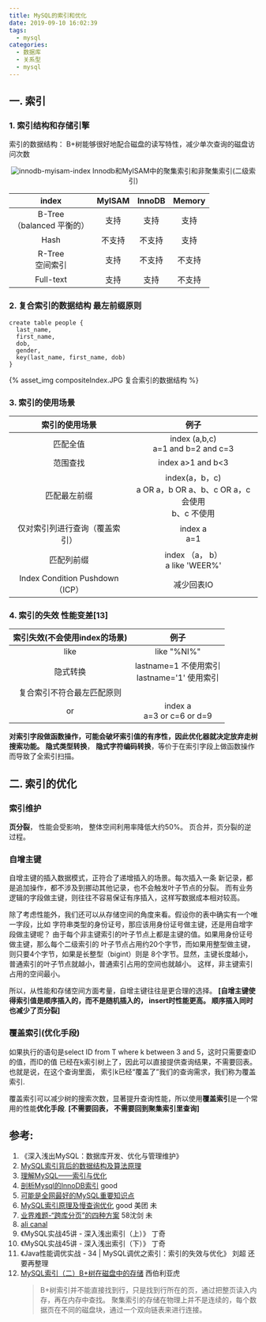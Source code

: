 ```yaml
---
title: MySQL的索引和优化
date: 2019-09-10 16:02:39
tags:
  - mysql
categories: 
  - 数据库
  - 关系型 
  - mysql
---
```


<p></p>
<!-- more -->

## 一. 索引

### 1. 索引结构和存储引擎 

索引的数据结构： B+树能够很好地配合磁盘的读写特性，减少单次查询的磁盘访问次数

<div style="text-align: center;">

![innodb-myisam-index](https://user-images.githubusercontent.com/5608425/65374438-66501f00-dcbc-11e9-8609-2da27df96809.png)
Innodb和MyISAM中的聚集索引和非聚集索引(二级索引)
</div>

 index | MyISAM  |  InnoDB | Memory
:-: | :-: | :-: | :-:
 B-Tree<br>（balanced 平衡的）  | 支持 | 支持  | 支持
 Hash        | 不支持 | 不支持  | 支持
 R-Tree <br>空间索引 |  支持| 不支持 | 不支持
 Full-text    | 支持| 支持 | 不支持


### 2. 复合索引的数据结构  最左前缀原则
```
create table people {
  last_name,
  first_name,
  dob,
  gender,
  key(last_name, first_name, dob)
}
```
{% asset_img compositeIndex.JPG 复合索引的数据结构 %}


### 3. 索引的使用场景 
 索引的使用场景 | 例子
 :-: | :-: 
 匹配全值  |  index (a,b,c) <br> a=1 and b=2 and c=3
 范围查找  |  index a>1 and b<3 
 匹配最左前缀  |  index(a，b，c)  <br> a OR a，b OR a、b、c OR a，c 会使用 <br>  b、c 不使用
 仅对索引列进行查询（覆盖索引）  |  index  a <br> a=1
  匹配列前缀 | index （a， b） <br> a like 'WEER%'    
  Index Condition Pushdown（ICP） |  减少回表IO     

### 4. 索引的失效  性能变差[13]

 索引失效(不会使用index的场景) | 例子
 :-: | :-: 
 like | like "%NI%"
 隐式转换 | lastname=1  不使用索引 <br>lastname='1'  使用索引
  复合索引不符合最左匹配原则 |
 or | index a <br>  a=3 or c=6 or d=9


**对索引字段做函数操作，可能会破坏索引值的有序性，因此优化器就决定放弃走树搜索功能。**
**隐式类型转换**， **隐式字符编码转换**，等价于在索引字段上做函数操作而导致了全索引扫描。



## 二. 索引的优化

### 索引维护
**页分裂**， 性能会受影响， 整体空间利用率降低大约50%。
页合并，页分裂的逆过程。 

### 自增主键
自增主键的插入数据模式，正符合了递增插入的场景。每次插入一条
新记录，都是追加操作，都不涉及到挪动其他记录，也不会触发叶子节点的分裂。
而有业务逻辑的字段做主键，则往往不容易保证有序插入，这样写数据成本相对较高。

除了考虑性能外，我们还可以从存储空间的角度来看。假设你的表中确实有一个唯一字段，比如
字符串类型的身份证号，那应该用身份证号做主键，还是用自增字段做主键呢？
由于每个非主键索引的叶子节点上都是主键的值。如果用身份证号做主键，那么每个二级索引的
叶子节点占用约20个字节，而如果用整型做主键，则只要4个字节，如果是长整型（bigint）则是
8个字节。显然，主键长度越小，普通索引的叶子节点就越小，普通索引占用的空间也就越小。
这样，非主键索引占用的空间最小。

所以，从性能和存储空间方面考量，自增主键往往是更合理的选择。
**[自增主键使得索引值是顺序插入的，而不是随机插入的， insert时性能更高。 顺序插入同时也减少了页分裂]**


### 覆盖索引(优化手段)
如果执行的语句是select ID from T where k between 3 and 5，这时只需要查ID的值，而ID的值
已经在k索引树上了，因此可以直接提供查询结果，不需要回表。也就是说，在这个查询里面，
索引k已经“覆盖了”我们的查询需求，我们称为覆盖索引.

覆盖索引可以减少树的搜索次数，显著提升查询性能，所以使用**覆盖索引**是一个常用的性能**优化手段**.
**[不需要回表， 不需要回到聚集索引里查询]**

## 参考:

1. 《深入浅出MySQL：数据库开发、优化与管理维护》 
2. [MySQL索引背后的数据结构及算法原理](http://blog.codinglabs.org/articles/theory-of-mysql-index.html)
3. [理解MySQL——索引与优化](https://www.cnblogs.com/hustcat/archive/2009/10/28/1591648.html)
5. [剖析Mysql的InnoDB索引](https://blog.csdn.net/voidccc/article/details/40077329)  good
6. [可能是全网最好的MySQL重要知识点](https://mp.weixin.qq.com/s/M1dLLuePpdM9vA3F1uJGyw)  
7. [MySQL索引原理及慢查询优化](http://www.admin10000.com/document/6228.html)  good 美团 未 
8. [业界难题-“跨库分页”的四种方案](https://mp.weixin.qq.com/s/h99sXP4mvVFsJw6Oh3aU5A)  58沈剑  未
9. [ali canal](https://github.com/alibaba/canal)
10. 《MySQL实战45讲 - 深入浅出索引（上）》   丁奇
11. 《MySQL实战45讲 - 深入浅出索引（下）》   丁奇
12. 《Java性能调优实战 - 34 | MySQL调优之索引：索引的失效与优化》  刘超  还要再整理
13. [MySQL索引（二）B+树在磁盘中的存储](https://www.cnblogs.com/tongongV/p/10952102.html) 西伯利亚虎
    > B+树索引并不能直接找到行，只是找到行所在的页，通过把整页读入内存，再在内存中查找。
    > 聚集索引的存储在物理上并不是连续的，每个数据页在不同的磁盘块，通过一个双向链表来进行连接。



